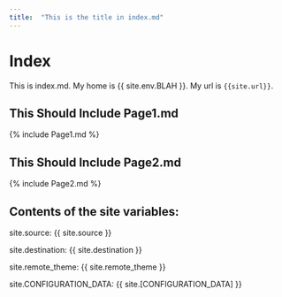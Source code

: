 ```yaml
---
title:  "This is the title in index.md"
---
```


# Index

This is index.md. My home is {{ site.env.BLAH }}. My url is `{{site.url}}`.

## This Should Include Page1.md

{% include Page1.md %}

## This Should Include Page2.md

{% include Page2.md %}

## Contents of the site variables:

site.source: {{ site.source }}

site.destination: {{ site.destination }}

site.remote_theme: {{ site.remote_theme }}

site.CONFIGURATION_DATA: {{ site.[CONFIGURATION_DATA] }}
